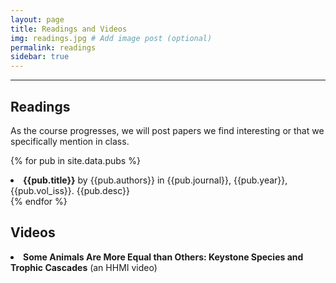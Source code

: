 ```yaml
---
layout: page
title: Readings and Videos
img: readings.jpg # Add image post (optional)
permalink: readings 
sidebar: true
---
```


---

## Readings

As the course progresses, we will post papers we find interesting or that we
specifically mention in class. 

{% for pub in site.data.pubs %}
<li> <a style="text-decoration: none;" href="http://rpdata.caltech.edu/courses/aph161/protected/{{site.year}}/papers/{{pub.fname}}"> <b>{{pub.title}}</b> by {{pub.authors}} in {{pub.journal}}, {{pub.year}}, {{pub.vol_iss}}.</a> {{pub.desc}}</li>
{% endfor %}





## Videos

<li> <a style="text-decoration: none;" href="https://www.youtube.com/watch?v=hRGg5it5FMI"> <b>Some Animals Are More Equal than Others: Keystone Species and Trophic Cascades</b> (an HHMI video) </a> </li>

